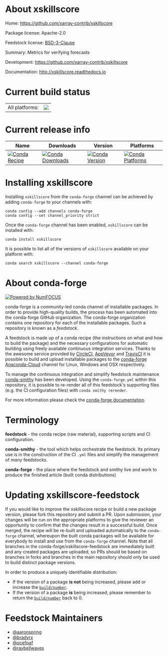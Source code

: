 About xskillscore
=================

Home: https://github.com/xarray-contrib/xskillscore

Package license: Apache-2.0

Feedstock license: [BSD-3-Clause](https://github.com/conda-forge/xskillscore-feedstock/blob/master/LICENSE.txt)

Summary: Metrics for verifying forecasts

Development: https://github.com/xarray-contrib/xskillscore

Documentation: http://xskillscore.readthedocs.io

Current build status
====================


<table><tr><td>All platforms:</td>
    <td>
      <a href="https://dev.azure.com/conda-forge/feedstock-builds/_build/latest?definitionId=6782&branchName=master">
        <img src="https://dev.azure.com/conda-forge/feedstock-builds/_apis/build/status/xskillscore-feedstock?branchName=master">
      </a>
    </td>
  </tr>
</table>

Current release info
====================

| Name | Downloads | Version | Platforms |
| --- | --- | --- | --- |
| [![Conda Recipe](https://img.shields.io/badge/recipe-xskillscore-green.svg)](https://anaconda.org/conda-forge/xskillscore) | [![Conda Downloads](https://img.shields.io/conda/dn/conda-forge/xskillscore.svg)](https://anaconda.org/conda-forge/xskillscore) | [![Conda Version](https://img.shields.io/conda/vn/conda-forge/xskillscore.svg)](https://anaconda.org/conda-forge/xskillscore) | [![Conda Platforms](https://img.shields.io/conda/pn/conda-forge/xskillscore.svg)](https://anaconda.org/conda-forge/xskillscore) |

Installing xskillscore
======================

Installing `xskillscore` from the `conda-forge` channel can be achieved by adding `conda-forge` to your channels with:

```
conda config --add channels conda-forge
conda config --set channel_priority strict
```

Once the `conda-forge` channel has been enabled, `xskillscore` can be installed with:

```
conda install xskillscore
```

It is possible to list all of the versions of `xskillscore` available on your platform with:

```
conda search xskillscore --channel conda-forge
```


About conda-forge
=================

[![Powered by NumFOCUS](https://img.shields.io/badge/powered%20by-NumFOCUS-orange.svg?style=flat&colorA=E1523D&colorB=007D8A)](http://numfocus.org)

conda-forge is a community-led conda channel of installable packages.
In order to provide high-quality builds, the process has been automated into the
conda-forge GitHub organization. The conda-forge organization contains one repository
for each of the installable packages. Such a repository is known as a *feedstock*.

A feedstock is made up of a conda recipe (the instructions on what and how to build
the package) and the necessary configurations for automatic building using freely
available continuous integration services. Thanks to the awesome service provided by
[CircleCI](https://circleci.com/), [AppVeyor](https://www.appveyor.com/)
and [TravisCI](https://travis-ci.com/) it is possible to build and upload installable
packages to the [conda-forge](https://anaconda.org/conda-forge)
[Anaconda-Cloud](https://anaconda.org/) channel for Linux, Windows and OSX respectively.

To manage the continuous integration and simplify feedstock maintenance
[conda-smithy](https://github.com/conda-forge/conda-smithy) has been developed.
Using the ``conda-forge.yml`` within this repository, it is possible to re-render all of
this feedstock's supporting files (e.g. the CI configuration files) with ``conda smithy rerender``.

For more information please check the [conda-forge documentation](https://conda-forge.org/docs/).

Terminology
===========

**feedstock** - the conda recipe (raw material), supporting scripts and CI configuration.

**conda-smithy** - the tool which helps orchestrate the feedstock.
                   Its primary use is in the construction of the CI ``.yml`` files
                   and simplify the management of *many* feedstocks.

**conda-forge** - the place where the feedstock and smithy live and work to
                  produce the finished article (built conda distributions)


Updating xskillscore-feedstock
==============================

If you would like to improve the xskillscore recipe or build a new
package version, please fork this repository and submit a PR. Upon submission,
your changes will be run on the appropriate platforms to give the reviewer an
opportunity to confirm that the changes result in a successful build. Once
merged, the recipe will be re-built and uploaded automatically to the
`conda-forge` channel, whereupon the built conda packages will be available for
everybody to install and use from the `conda-forge` channel.
Note that all branches in the conda-forge/xskillscore-feedstock are
immediately built and any created packages are uploaded, so PRs should be based
on branches in forks and branches in the main repository should only be used to
build distinct package versions.

In order to produce a uniquely identifiable distribution:
 * If the version of a package **is not** being increased, please add or increase
   the [``build/number``](https://docs.conda.io/projects/conda-build/en/latest/resources/define-metadata.html#build-number-and-string).
 * If the version of a package **is** being increased, please remember to return
   the [``build/number``](https://docs.conda.io/projects/conda-build/en/latest/resources/define-metadata.html#build-number-and-string)
   back to 0.

Feedstock Maintainers
=====================

* [@aaronspring](https://github.com/aaronspring/)
* [@bradyrx](https://github.com/bradyrx/)
* [@ocefpaf](https://github.com/ocefpaf/)
* [@raybellwaves](https://github.com/raybellwaves/)

